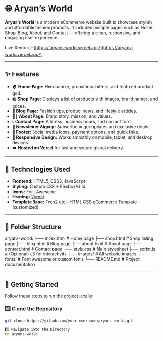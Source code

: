 # 🌐 Aryan’s World

**Aryan’s World** is a modern eCommerce website built to showcase stylish and affordable fashion products. It includes multiple pages such as Home, Shop, Blog, About, and Contact — offering a clean, responsive, and engaging user experience.

Live Demo 👉 [https://aryans-world.vercel.app/](https://aryans-world.vercel.app/)

---

## ✨ Features

- 🏠 **Home Page:** Hero banner, promotional offers, and featured product grid.  
- 🛍️ **Shop Page:** Displays a list of products with images, brand names, and prices.  
- 📰 **Blog Page:** Fashion tips, product news, and lifestyle articles.  
- 🧑‍💼 **About Page:** Brand story, mission, and values.  
- 📞 **Contact Page:** Address, business hours, and contact form.  
- 💌 **Newsletter Signup:** Subscribe to get updates and exclusive deals.  
- 🔗 **Footer:** Social media icons, payment options, and quick links.  
- 📱 **Responsive Design:** Works smoothly on mobile, tablet, and desktop devices.  
- ☁️ **Hosted on Vercel** for fast and secure global delivery.

---

## 🧰 Technologies Used

- **Frontend:** HTML5, CSS3, JavaScript  
- **Styling:** Custom CSS + Flexbox/Grid  
- **Icons:** Font Awesome  
- **Hosting:** [Vercel](https://vercel.com/)  
- **Template Base:** Tech2 etc – HTML CSS eCommerce Template (customized)

---

## 📁 Folder Structure

aryans-world/
├── index.html # Home page
├── shop.html # Shop listing page
├── blog.html # Blog page
├── about.html # About page
├── contact.html # Contact page
├── style.css # Main stylesheet
├── script.js # (Optional) JS for interactivity
├── images/ # All website images
├── fonts/ # Font Awesome or custom fonts
└── README.md # Project documentation

---

## 🚀 Getting Started

Follow these steps to run the project locally:

### 1️⃣ Clone the Repository

```bash
git clone https://github.com/your-username/aryans-world.git

2️⃣ Navigate into the Directory
cd aryans-world

